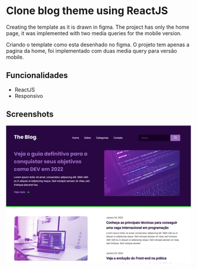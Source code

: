 # Clone blog theme using ReactJS


Creating the template as it is drawn in figma. The project has only the home page, it was implemented with two media queries for the mobile version.

Criando o template como esta desenhado no figma. O projeto tem apenas a pagina da home, foi implementado com duas media query para versão mobile.

## Funcionalidades

- ReactJS
- Responsivo

## Screenshots

![Home full](./src/assets/screenshots/home-screen.png)
